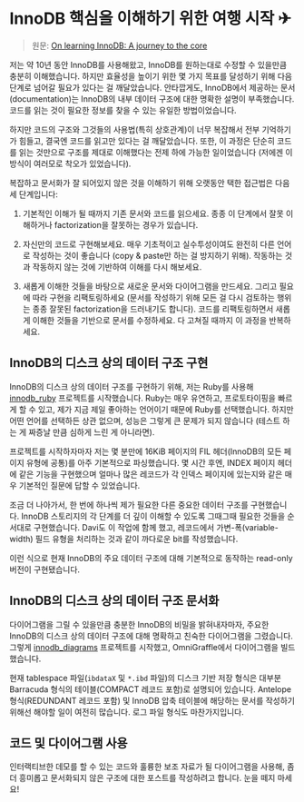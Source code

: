 # InnoDB 핵심을 이해하기 위한 여행 시작 ✈

> 원문: [On learning InnoDB: A journey to the core](https://blog.jcole.us/2013/01/02/on-learning-innodb-a-journey-to-the-core/)

저는 약 10년 동안 InnoDB를 사용해왔고, InnoDB를 원하는대로 수정할 수 있을만큼 충분히 이해했습니다. 하지만 효율성을 높이기 위한 몇 가지 목표를 달성하기 위해 다음 단계로 넘어갈 필요가 있다는 걸 깨달았습니다. 안타깝게도, InnoDB에서 제공하는 문서(documentation)는 InnoDB의 내부 데이터 구조에 대한 명확한 설명이 부족했습니다. 코드를 읽는 것이 필요한 정보를 찾을 수 있는 유일한 방법이었습니다.

하지만 코드의 구조와 그것들의 사용법(특히 상호관계)이 너무 복잡해서 전부 기억하기가 힘들고, 결국엔 코드를 읽고만 있다는 걸 깨달았습니다. 또한, 이 과정은 단순히 코드를 읽는 것만으로 구조를 제대로 이해했다는 전제 하에 가능한 일이었습니다 (저에겐 이 방식이 여러모로 착오가 있었습니다). 

복잡하고 문서화가 잘 되어있지 않은 것을 이해하기 위해 오랫동안 택한 접근법은 다음 세 단계입니다:

1. 기본적인 이해가 될 때까지 기존 문서와 코드를 읽으세요. 종종 이 단계에서 잘못 이해하거나 factorization을 잘못하는 경우가 있습니다.

2. 자신만의 코드로 구현해보세요. 매우 기초적이고 실수투성이여도 완전히 다른 언어로 작성하는 것이 좋습니다 (copy & paste만 하는 걸 방지하기 위해). 작동하는 것과 작동하지 않는 것에 기반하여 이해를 다시 해보세요.

3. 새롭게 이해한 것들을 바탕으로 새로운 문서와 다이어그램을 만드세요. 그리고 필요에 따라 구현을 리팩토링하세요 (문서를 작성하기 위해 모든 걸 다시 검토하는 행위는 종종 잘못된 factorization을 드러내기도 합니다). 코드를 리팩토링하면서 새롭게 이해한 것들을 기반으로 문서를 수정하세요. 다 고쳐질 때까지 이 과정을 반복하세요.

## InnoDB의 디스크 상의 데이터 구조 구현

InnoDB의 디스크 상의 데이터 구조를 구현하기 위해, 저는 Ruby를 사용해 [innodb_ruby](http://github.com/jeremycole/innodb_ruby) 프로젝트를 시작했습니다. Ruby는 매우 유연하고, 프로토타이핑을 빠르게 할 수 있고, 제가 지금 제일 좋아하는 언어이기 때문에 Ruby를 선택했습니다. 하지만 어떤 언어를 선택하든 상관 없으며, 성능은 그렇게 큰 문제가 되지 않습니다 (테스트 하는 게 짜증날 만큼 심하게 느린 게 아니라면). 

프로젝트를 시작하자마자 저는 몇 분만에 16KiB 페이지의 FIL 헤더(InnoDB의 모든 페이지 유형에 공통)를 아주 기본적으로 파싱했습니다. 몇 시간 후엔, INDEX 페이지 헤더에 같은 기능을 구현했으며 얼마나 많은 레코드가 각 인덱스 페이지에 있는지와 같은 매우 기본적인 질문에 답할 수 있었습니다. 

조금 더 나아가서, 한 번에 하나씩 제가 필요한 다른 중요한 데이터 구조를 구현했습니다. InnoDB 스토리지의 각 단계를 더 깊이 이해할 수 있도록 그때그때 필요한 것들을 순서대로 구현했습니다. Davi도 이 작업에 함께 했고, 레코드에서 가변-폭(variable-width) 필드 유형을 처리하는 것과 같이 까다로운 bit를 작성했습니다. 

이런 식으로 현재 InnoDB의 주요 데이터 구조에 대해 기본적으로 동작하는 read-only 버전이 구현됐습니다.

## InnoDB의 디스크 상의 데이터 구조 문서화

다이어그램을 그릴 수 있을만큼 충분한 InnoDB의 비밀을 밝혀내자마자, 주요한 InnoDB의 디스크 상의 데이터 구조에 대해 명확하고 친숙한 다이어그램을 그렸습니다. 그렇게 [innodb_diagrams](http://github.com/jeremycole/innodb_diagrams) 프로젝트를 시작했고, OmniGraffle에서 다이어그램을 빌드했습니다.

현재 tablespace 파일(`ibdataX` 및 `*.ibd` 파일)의 디스크 기반 저장 형식은 대부분 Barracuda 형식의 테이블(COMPACT 레코드 포함)로 설명되어 있습니다. Antelope 형식(REDUNDANT 레코드 포함) 및 InnoDB 압축 테이블에 해당하는 문서를 작성하기 위해선 해야할 일이 여전히 많습니다. 로그 파일 형식도 마찬가지입니다.

## 코드 및 다이어그램 사용

인터랙티브한 데모를 할 수 있는 코드와 훌륭한 보조 자료가 될 다이어그램을 사용해, 좀 더 흥미롭고 문서화되지 않은 구조에 대한 포스트를 작성하려고 합니다. 눈을 떼지 마세요!
